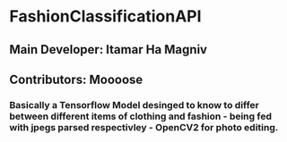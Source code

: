 # FashionClassificationAPI

## Main Developer: Itamar Ha Magniv
## Contributors: Moooose

### Basically a Tensorflow Model desinged to know to differ between different items of clothing and fashion - being fed with jpegs parsed respectivley - OpenCV2 for photo editing.
